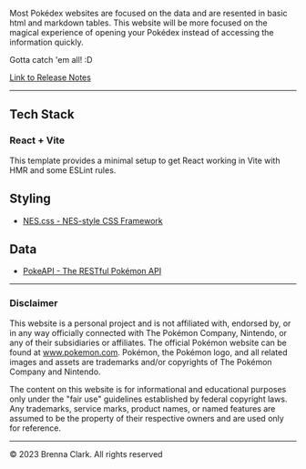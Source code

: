 Most Pokédex websites are focused on the data and are resented in basic html and markdown tables. This website will be more focused on the magical experience of opening your Pokédex instead of accessing the information quickly.

Gotta catch 'em all! :D

[Link to Release Notes](RELEASE.md)

<hr>

## Tech Stack

### React + Vite

This template provides a minimal setup to get React working in Vite with HMR and some ESLint rules.

## Styling 

- [NES.css - NES-style CSS Framework](https://nostalgic-css.github.io/NES.css/)

## Data 

- [PokeAPI - The RESTful Pokémon API](https://pokeapi.co/)

<hr>

### **Disclaimer** 

This website is a personal project and is not affiliated with, endorsed by, or in any way officially connected with The Pokémon Company, Nintendo, or any of their subsidiaries or affiliates. The official Pokémon website can be found at www.pokemon.com. Pokémon, the Pokémon logo, and all related images and assets are trademarks and/or copyrights of The Pokémon Company and Nintendo.

The content on this website is for informational and educational purposes only under the "fair use" guidelines established by federal copyright laws. Any trademarks, service marks, product names, or named features are assumed to be the property of their respective owners and are used only for reference. 

<hr>

© 2023 Brenna Clark. All rights reserved
